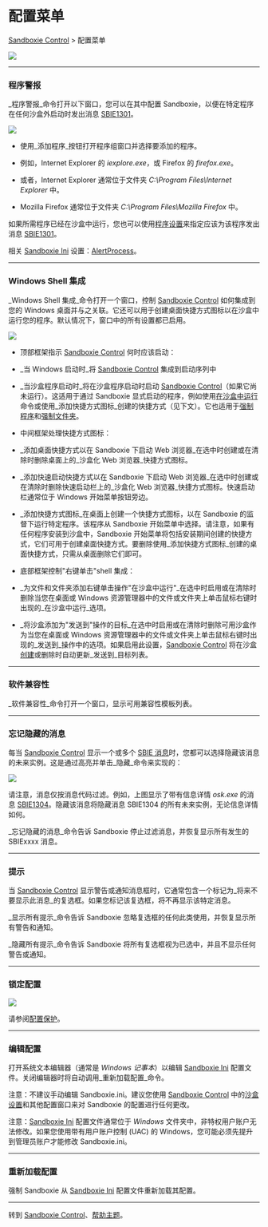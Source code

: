 # 配置菜单

[Sandboxie Control](SandboxieControl.md) > 配置菜单

![](../Media/ConfigureMenu.png)

* * *

### 程序警报

_程序警报_命令打开以下窗口，您可以在其中配置 Sandboxie，以便在特定程序在任何沙盒外启动时发出消息 [SBIE1301](SBIE1301.md)。

![](../Media/AlertPrograms.png)

* 使用_添加程序_按钮打开程序组窗口并选择要添加的程序。

* 例如，Internet Explorer 的 _iexplore.exe_，或 Firefox 的 _firefox.exe_。
* 或者，Internet Explorer 通常位于文件夹 _C:\Program Files\Internet Explorer_ 中。
* Mozilla Firefox 通常位于文件夹 _C:\Program Files\Mozilla Firefox_ 中。

如果所需程序已经在沙盒中运行，您也可以使用[程序设置](ProgramSettings.md#page-1)来指定应该为该程序发出消息 [SBIE1301](SBIE1301.md)。

相关 [Sandboxie Ini](SandboxieIni.md) 设置：[AlertProcess](AlertProcess.md)。

* * *

### Windows Shell 集成

_Windows Shell 集成_命令打开一个窗口，控制 [Sandboxie Control](SandboxieControl.md) 如何集成到您的 Windows 桌面并与之关联。它还可以用于创建桌面快捷方式图标以在沙盒中运行您的程序。默认情况下，窗口中的所有设置都已启用。

![](../Media/ShellIntegration.png)

* 顶部框架指示 [Sandboxie Control](SandboxieControl.md) 何时应该启动：

* _当 Windows 启动时_将 [Sandboxie Control](SandboxieControl.md) 集成到启动序列中

* _当沙盒程序启动时_将在沙盒程序启动时启动 [Sandboxie Control](SandboxieControl.md)（如果它尚未运行）。这适用于通过 Sandboxie 显式启动的程序，例如使用[在沙盒中运行](SandboxMenu.md#sandbox-menu)命令或使用_添加快捷方式图标_创建的快捷方式（见下文）。它也适用于[强制程序](ProgramStartSettings.md#forced-programs)和[强制文件夹](ProgramStartSettings.md#forced-folders)。

* 中间框架处理快捷方式图标：

* _添加桌面快捷方式以在 Sandboxie 下启动 Web 浏览器_在选中时创建或在清除时删除桌面上的_沙盒化 Web 浏览器_快捷方式图标。

* _添加快速启动快捷方式以在 Sandboxie 下启动 Web 浏览器_在选中时创建或在清除时删除快速启动栏上的_沙盒化 Web 浏览器_快捷方式图标。快速启动栏通常位于 Windows 开始菜单按钮旁边。

* _添加快捷方式图标_在桌面上创建一个快捷方式图标，以在 Sandboxie 的监督下运行特定程序。该程序从 Sandboxie 开始菜单中选择。请注意，如果有任何程序安装到沙盒中，Sandboxie 开始菜单将包括安装期间创建的快捷方式，它们可用于创建桌面快捷方式。要删除使用_添加快捷方式图标_创建的桌面快捷方式，只需从桌面删除它们即可。

* 底部框架控制"右键单击"shell 集成：

* _为文件和文件夹添加右键单击操作"在沙盒中运行"_在选中时启用或在清除时删除当您在桌面或 Windows 资源管理器中的文件或文件夹上单击鼠标右键时出现的_在沙盒中运行_选项。

* _将沙盒添加为"发送到"操作的目标_在选中时启用或在清除时删除可用沙盒作为当您在桌面或 Windows 资源管理器中的文件或文件夹上单击鼠标右键时出现的_发送到_操作中的选项。如果启用此设置，[Sandboxie Control](SandboxieControl.md) 将在沙盒[创建](SandboxMenu.md#create-new-sandbox)或删除时自动更新_发送到_目标列表。

* * *

### 软件兼容性

_软件兼容性_命令打开一个窗口，显示可用兼容性模板列表。

* * *

### 忘记隐藏的消息

每当 [Sandboxie Control](SandboxieControl.md) 显示一个或多个 [SBIE 消息](SBIEMessages.md)时，您都可以选择隐藏该消息的未来实例。这是通过高亮并单击_隐藏_命令来实现的：

![](../Media/MessagesFromSandboxie.png)

请注意，消息仅按消息代码过滤。例如，上图显示了带有信息详情 _osk.exe_ 的消息 [SBIE1304](SBIE1304.md)。隐藏该消息将隐藏消息 SBIE1304 的所有未来实例，无论信息详情如何。

_忘记隐藏的消息_命令告诉 Sandboxie 停止过滤消息，并恢复显示所有发生的 SBIExxxx 消息。

* * *

### 提示

当 [Sandboxie Control](SandboxieControl.md) 显示警告或通知消息框时，它通常包含一个标记为_将来不要显示此消息_的复选框。如果您标记该复选框，将不再显示该特定消息。

_显示所有提示_命令告诉 Sandboxie 忽略复选框的任何此类使用，并恢复显示所有警告和通知。

_隐藏所有提示_命令告诉 Sandboxie 将所有复选框视为已选中，并且不显示任何警告或通知。

* * *

### 锁定配置

![](../Media/LockConfiguration.png)

请参阅[配置保护](ConfigurationProtection.md)。

* * *

### 编辑配置

打开系统文本编辑器（通常是 _Windows 记事本_）以编辑 [Sandboxie Ini](SandboxieIni.md) 配置文件。关闭编辑器时将自动调用_重新加载配置_命令。

注意：不建议手动编辑 Sandboxie.ini。建议您使用 [Sandboxie Control](SandboxieControl.md) 中的[沙盒设置](SandboxSettings.md)和其他配置窗口来对 Sandboxie 的配置进行任何更改。

注意：[Sandboxie Ini](SandboxieIni.md) 配置文件通常位于 _Windows_ 文件夹中，非特权用户账户无法修改。如果您使用带有用户账户控制 (UAC) 的 Windows，您可能必须先提升到管理员账户才能修改 Sandboxie.ini。

* * *

### 重新加载配置

强制 Sandboxie 从 [Sandboxie Ini](SandboxieIni.md) 配置文件重新加载其配置。

* * *

转到 [Sandboxie Control](SandboxieControl.md#menus)、[帮助主题](HelpTopics.md)。 